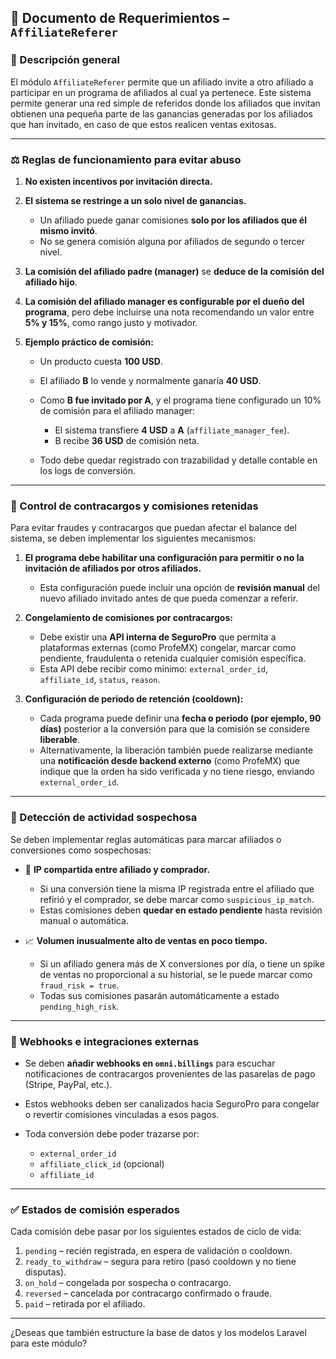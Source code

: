 ## 📄 Documento de Requerimientos – `AffiliateReferer`

### 📌 Descripción general

El módulo `AffiliateReferer` permite que un afiliado invite a otro afiliado a participar en un programa de afiliados al cual ya pertenece. Este sistema permite generar una red simple de referidos donde los afiliados que invitan obtienen una pequeña parte de las ganancias generadas por los afiliados que han invitado, en caso de que estos realicen ventas exitosas.

---

### ⚖️ Reglas de funcionamiento para evitar abuso

1. **No existen incentivos por invitación directa.**
2. **El sistema se restringe a un solo nivel de ganancias.**

   * Un afiliado puede ganar comisiones **solo por los afiliados que él mismo invitó**.
   * No se genera comisión alguna por afiliados de segundo o tercer nivel.
3. **La comisión del afiliado padre (manager)** se **deduce de la comisión del afiliado hijo**.
4. **La comisión del afiliado manager es configurable por el dueño del programa**, pero debe incluirse una nota recomendando un valor entre **5% y 15%**, como rango justo y motivador.
5. **Ejemplo práctico de comisión:**

   * Un producto cuesta **100 USD**.
   * El afiliado **B** lo vende y normalmente ganaría **40 USD**.
   * Como **B fue invitado por A**, y el programa tiene configurado un 10% de comisión para el afiliado manager:

     * El sistema transfiere **4 USD** a **A** (`affiliate_manager_fee`).
     * B recibe **36 USD** de comisión neta.
   * Todo debe quedar registrado con trazabilidad y detalle contable en los logs de conversión.

---

### 🔐 Control de contracargos y comisiones retenidas

Para evitar fraudes y contracargos que puedan afectar el balance del sistema, se deben implementar los siguientes mecanismos:

1. **El programa debe habilitar una configuración para permitir o no la invitación de afiliados por otros afiliados.**

   * Esta configuración puede incluir una opción de **revisión manual** del nuevo afiliado invitado antes de que pueda comenzar a referir.

2. **Congelamiento de comisiones por contracargos:**

   * Debe existir una **API interna de SeguroPro** que permita a plataformas externas (como ProfeMX) congelar, marcar como pendiente, fraudulenta o retenida cualquier comisión específica.
   * Esta API debe recibir como mínimo: `external_order_id`, `affiliate_id`, `status`, `reason`.

3. **Configuración de periodo de retención (cooldown):**

   * Cada programa puede definir una **fecha o periodo (por ejemplo, 90 días)** posterior a la conversión para que la comisión se considere **liberable**.
   * Alternativamente, la liberación también puede realizarse mediante una **notificación desde backend externo** (como ProfeMX) que indique que la orden ha sido verificada y no tiene riesgo, enviando `external_order_id`.

---

### 🚨 Detección de actividad sospechosa

Se deben implementar reglas automáticas para marcar afiliados o conversiones como sospechosas:

* 🛑 **IP compartida entre afiliado y comprador.**

  * Si una conversión tiene la misma IP registrada entre el afiliado que refirió y el comprador, se debe marcar como `suspicious_ip_match`.
  * Estas comisiones deben **quedar en estado pendiente** hasta revisión manual o automática.

* 📈 **Volumen inusualmente alto de ventas en poco tiempo.**

  * Si un afiliado genera más de X conversiones por día, o tiene un spike de ventas no proporcional a su historial, se le puede marcar como `fraud_risk = true`.
  * Todas sus comisiones pasarán automáticamente a estado `pending_high_risk`.

---

### 📡 Webhooks e integraciones externas

* Se deben **añadir webhooks en `omni.billings`** para escuchar notificaciones de contracargos provenientes de las pasarelas de pago (Stripe, PayPal, etc.).
* Estos webhooks deben ser canalizados hacia SeguroPro para congelar o revertir comisiones vinculadas a esos pagos.
* Toda conversión debe poder trazarse por:

  * `external_order_id`
  * `affiliate_click_id` (opcional)
  * `affiliate_id`

---

### ✅ Estados de comisión esperados

Cada comisión debe pasar por los siguientes estados de ciclo de vida:

1. `pending` – recién registrada, en espera de validación o cooldown.
2. `ready_to_withdraw` – segura para retiro (pasó cooldown y no tiene disputas).
3. `on_hold` – congelada por sospecha o contracargo.
4. `reversed` – cancelada por contracargo confirmado o fraude.
5. `paid` – retirada por el afiliado.

---

¿Deseas que también estructure la base de datos y los modelos Laravel para este módulo?
